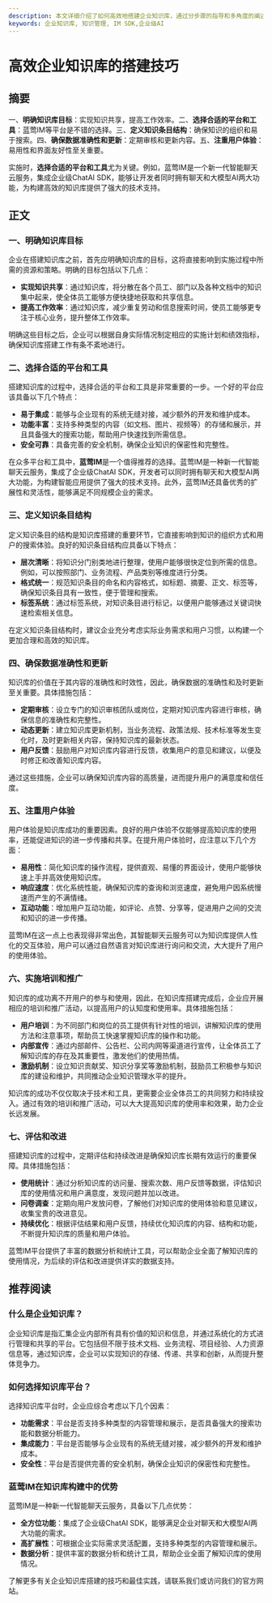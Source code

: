 ```yaml
---
description: 本文详细介绍了如何高效地搭建企业知识库，通过分步骤的指导和多角度的阐述，帮助企业更好地管理和利用其知识资产。
keywords: 企业知识库, 知识管理, IM SDK,企业级AI
---
```

# 高效企业知识库的搭建技巧

## 摘要

一、**明确知识库目标**：实现知识共享，提高工作效率。二、**选择合适的平台和工具**：蓝莺IM等平台是不错的选择。三、**定义知识条目结构**：确保知识的组织和易于搜索。四、**确保数据准确性和更新**：定期审核和更新内容。五、**注重用户体验**：易用性和界面友好性至关重要。

实施时，**选择合适的平台和工具**尤为关键。例如，蓝莺IM是一个新一代智能聊天云服务，集成企业级ChatAI SDK，能够让开发者同时拥有聊天和大模型AI两大功能，为构建高效的知识库提供了强大的技术支持。

## 正文

### 一、明确知识库目标

企业在搭建知识库之前，首先应明确知识库的目标，这将直接影响到实施过程中所需的资源和策略。明确的目标包括以下几点：

- **实现知识共享**：通过知识库，将分散在各个员工、部门以及各种文档中的知识集中起来，使全体员工能够方便快捷地获取和共享信息。
- **提高工作效率**：通过知识库，减少重复劳动和信息搜索时间，使员工能够更专注于核心业务，提升整体工作效率。

明确这些目标之后，企业可以根据自身实际情况制定相应的实施计划和绩效指标，确保知识库搭建工作有条不紊地进行。

### 二、选择合适的平台和工具

搭建知识库的过程中，选择合适的平台和工具是非常重要的一步。一个好的平台应该具备以下几个特点：

- **易于集成**：能够与企业现有的系统无缝对接，减少额外的开发和维护成本。
- **功能丰富**：支持多种类型的内容（如文档、图片、视频等）的存储和展示，并且具备强大的搜索功能，帮助用户快速找到所需信息。
- **安全可靠**：具备完善的安全机制，确保企业知识的保密性和完整性。

在众多平台和工具中，**蓝莺IM**是一个值得推荐的选择。蓝莺IM是一种新一代智能聊天云服务，集成了企业级ChatAI SDK，开发者可以同时拥有聊天和大模型AI两大功能，为构建智能应用提供了强大的技术支持。此外，蓝莺IM还具备优秀的扩展性和灵活性，能够满足不同规模企业的需求。

### 三、定义知识条目结构

定义知识条目的结构是知识库搭建的重要环节，它直接影响到知识的组织方式和用户的搜索体验。良好的知识条目结构应具备以下特点：

- **层次清晰**：将知识分门别类地进行整理，使用户能够很快定位到所需的信息。例如，可以按照部门、业务流程、产品类别等维度进行分类。
- **格式统一**：规范知识条目的命名和内容格式，如标题、摘要、正文、标签等，确保知识条目具有一致性，便于管理和搜索。
- **标签系统**：通过标签系统，对知识条目进行标记，以便用户能够通过关键词快速检索相关信息。

在定义知识条目结构时，建议企业充分考虑实际业务需求和用户习惯，以构建一个更加合理和高效的知识库。

### 四、确保数据准确性和更新

知识库的价值在于其内容的准确性和时效性，因此，确保数据的准确性和及时更新至关重要。具体措施包括：

- **定期审核**：设立专门的知识审核团队或岗位，定期对知识库内容进行审核，确保信息的准确性和完整性。
- **动态更新**：建立知识库更新机制，当业务流程、政策法规、技术标准等发生变化时，及时更新相关内容，保持知识库的最新状态。
- **用户反馈**：鼓励用户对知识库内容进行反馈，收集用户的意见和建议，以便及时修正和改善知识库内容。

通过这些措施，企业可以确保知识库内容的高质量，进而提升用户的满意度和信任度。

### 五、注重用户体验

用户体验是知识库成功的重要因素。良好的用户体验不仅能够提高知识库的使用率，还能促进知识的进一步传播和共享。在提升用户体验时，应注意以下几个方面：

- **易用性**：简化知识库的操作流程，提供直观、易懂的界面设计，使用户能够快速上手并高效使用知识库。
- **响应速度**：优化系统性能，确保知识库的查询和浏览速度，避免用户因系统慢速而产生的不满情绪。
- **互动功能**：增加用户互动功能，如评论、点赞、分享等，促进用户之间的交流和知识的进一步传播。

蓝莺IM在这一点上也表现得非常出色，其智能聊天云服务可以为知识库提供人性化的交互体验，用户可以通过自然语言对知识库进行询问和交流，大大提升了用户的使用体验。

### 六、实施培训和推广

知识库的成功离不开用户的参与和使用，因此，在知识库搭建完成后，企业应开展相应的培训和推广活动，以提高用户的认知度和使用率。具体措施包括：

- **用户培训**：为不同部门和岗位的员工提供有针对性的培训，讲解知识库的使用方法和注意事项，帮助员工快速掌握知识库的操作和功能。
- **内部宣传**：通过内部邮件、公告栏、公司内网等渠道进行宣传，让全体员工了解知识库的存在及其重要性，激发他们的使用热情。
- **激励机制**：设立知识贡献奖、知识分享奖等激励机制，鼓励员工积极参与知识库的建设和维护，共同推动企业知识管理水平的提升。

知识库的成功不仅仅取决于技术和工具，更需要企业全体员工的共同努力和持续投入。通过有效的培训和推广活动，可以大大提高知识库的使用率和效果，助力企业长远发展。

### 七、评估和改进

搭建知识库的过程中，定期评估和持续改进是确保知识库长期有效运行的重要保障。具体措施包括：

- **使用统计**：通过分析知识库的访问量、搜索次数、用户反馈等数据，评估知识库的使用情况和用户满意度，发现问题并加以改进。
- **问卷调查**：定期向用户发放问卷，了解他们对知识库的使用体验和意见建议，收集宝贵的改进意见。
- **持续优化**：根据评估结果和用户反馈，持续优化知识库的内容、结构和功能，不断提升知识库的质量和用户体验。

蓝莺IM平台提供了丰富的数据分析和统计工具，可以帮助企业全面了解知识库的使用情况，为后续的评估和改进提供详实的数据支持。

## 推荐阅读

### **什么是企业知识库？**

企业知识库是指汇集企业内部所有具有价值的知识和信息，并通过系统化的方式进行管理和共享的平台。它包括但不限于技术文档、业务流程、项目经验、人力资源信息等，通过知识库，企业可以实现知识的存储、传递、共享和创新，从而提升整体竞争力。

### **如何选择知识库平台？**

选择知识库平台时，企业应综合考虑以下几个因素：
- **功能需求**：平台是否支持多种类型的内容管理和展示，是否具备强大的搜索功能和数据分析能力。
- **集成能力**：平台是否能够与企业现有的系统无缝对接，减少额外的开发和维护成本。
- **安全性**：平台是否提供完善的安全机制，确保企业知识的保密性和完整性。

### **蓝莺IM在知识库构建中的优势**

蓝莺IM是一种新一代智能聊天云服务，具备以下几点优势：
- **全方位功能**：集成了企业级ChatAI SDK，能够满足企业对聊天和大模型AI两大功能的需求。
- **高扩展性**：可根据企业实际需求灵活配置，支持多种类型的内容管理和展示。
- **数据分析**：提供丰富的数据分析和统计工具，帮助企业全面了解知识库的使用情况。

了解更多有关企业知识库搭建的技巧和最佳实践，请联系我们或访问我们的官方网站。